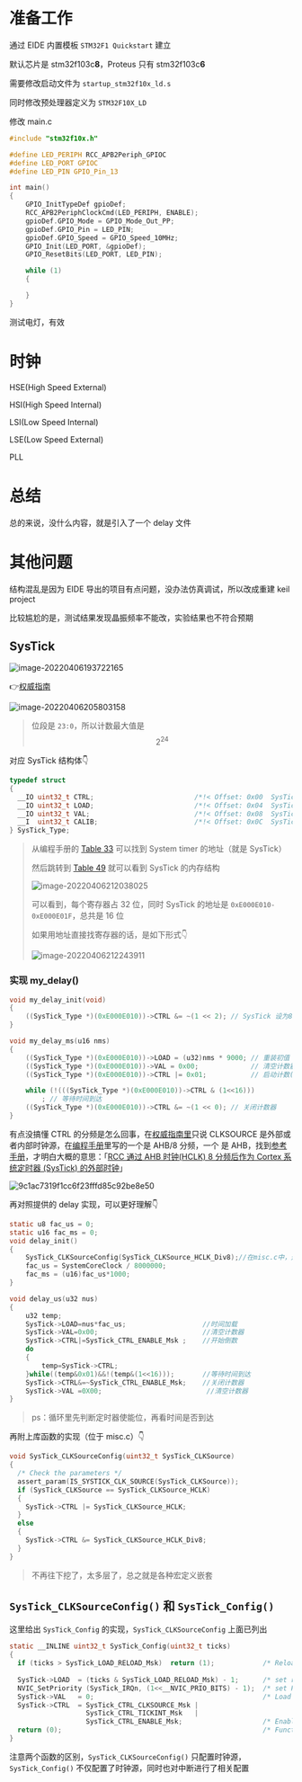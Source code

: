 # 准备工作

通过 EIDE 内置模板 `STM32F1 Quickstart` 建立

默认芯片是 stm32f103c**8**，Proteus 只有 stm32f103c**6**

需要修改启动文件为 `startup_stm32f10x_ld.s`

同时修改预处理器定义为 `STM32F10X_LD`

修改 main.c

```c
#include "stm32f10x.h"

#define LED_PERIPH RCC_APB2Periph_GPIOC
#define LED_PORT GPIOC
#define LED_PIN GPIO_Pin_13

int main()
{
    GPIO_InitTypeDef gpioDef;
    RCC_APB2PeriphClockCmd(LED_PERIPH, ENABLE);
    gpioDef.GPIO_Mode = GPIO_Mode_Out_PP;
    gpioDef.GPIO_Pin = LED_PIN;
    gpioDef.GPIO_Speed = GPIO_Speed_10MHz;
    GPIO_Init(LED_PORT, &gpioDef);
    GPIO_ResetBits(LED_PORT, LED_PIN);

    while (1)
    {

    }
}
```

测试电灯，有效

# 时钟

HSE(High Speed External)

HSI(High Speed Internal)

LSI(Low Speed Internal)

LSE(Low Speed External)

PLL

# 总结

总的来说，没什么内容，就是引入了一个 delay 文件

# 其他问题

结构混乱是因为 EIDE 导出的项目有点问题，没办法仿真调试，所以改成重建 keil project

比较尴尬的是，测试结果发现晶振频率不能改，实验结果也不符合预期

## SysTick

![image-20220406193722165](img/image-20220406193722165.png)

👉[权威指南](bookxnotepro://opennote/?nb={01a25f6c-fe16-454c-8f38-591392487e16}&book=da99ea474b8a9ac1f85ec2d26dd693a1&page=137&x=174&y=259&id=34)

![image-20220406205803158](img/image-20220406205803158.png)

> 位段是 `23:0`，所以计数最大值是 $$2^{24}$$

对应 SysTick 结构体👇

```C
typedef struct
{
  __IO uint32_t CTRL;                         /*!< Offset: 0x00  SysTick Control and Status Register */
  __IO uint32_t LOAD;                         /*!< Offset: 0x04  SysTick Reload Value Register       */
  __IO uint32_t VAL;                          /*!< Offset: 0x08  SysTick Current Value Register      */
  __I  uint32_t CALIB;                        /*!< Offset: 0x0C  SysTick Calibration Register        */
} SysTick_Type;
```

> 从编程手册的 [Table 33](bookxnotepro://opennote/?nb={01a25f6c-fe16-454c-8f38-591392487e16}&book=060af922add9793b5c77ec3819c0d3d3&page=104&x=325&y=183&id=35) 可以找到 System timer 的地址（就是 SysTick）
>
> 然后跳转到 [Table 49](bookxnotepro://opennote/?nb={01a25f6c-fe16-454c-8f38-591392487e16}&book=060af922add9793b5c77ec3819c0d3d3&page=153&x=203&y=389&id=36) 就可以看到 SysTick 的内存结构
>
> ![image-20220406212038025](img/image-20220406212038025.png)
>
> 可以看到，每个寄存器占 32 位，同时 SysTick 的地址是 `0xE000E010-0xE000E01F`，总共是 16 位
>
> 如果用地址直接找寄存器的话，是如下形式👇
>
> ![image-20220406212243911](img/image-20220406212243911.png)

### 实现 my_delay()

```c
void my_delay_init(void)
{
    ((SysTick_Type *)(0xE000E010))->CTRL &= ~(1 << 2); // SysTick 设为8分频
}

void my_delay_ms(u16 nms)
{
    ((SysTick_Type *)(0xE000E010))->LOAD = (u32)nms * 9000; // 重装初值
    ((SysTick_Type *)(0xE000E010))->VAL = 0x00;             // 清空计数器
    ((SysTick_Type *)(0xE000E010))->CTRL |= 0x01;           // 启动计数(SysTick使能)

    while (!(((SysTick_Type *)(0xE000E010))->CTRL & (1<<16)))
        ; // 等待时间到达
    ((SysTick_Type *)(0xE000E010))->CTRL &= ~(1 << 0); // 关闭计数器
}
```

有点没搞懂 CTRL 的分频是怎么回事，在[权威指南里](bookxnotepro://opennote/?nb={01a25f6c-fe16-454c-8f38-591392487e16}&book=da99ea474b8a9ac1f85ec2d26dd693a1&page=137&x=133&y=349&id=39)只说 CLKSOURCE 是外部或者内部时钟源，在[编程手册](bookxnotepro://opennote/?nb={01a25f6c-fe16-454c-8f38-591392487e16}&book=060af922add9793b5c77ec3819c0d3d3&page=150&x=218&y=389&id=38)里写的一个是 AHB/8 分频，一个 是 AHB，找到[参考手册](bookxnotepro://opennote/?nb={01a25f6c-fe16-454c-8f38-591392487e16}&book=96b8b5eee15efdadc4e523147a804910&page=125&x=376&y=405&id=41)，才明白大概的意思：「[RCC 通过 AHB 时钟(HCLK) 8 分频后作为 Cortex 系统定时器 (SysTick) 的外部时钟](bookxnotepro://opennote/?nb={01a25f6c-fe16-454c-8f38-591392487e16}&book=47f07b86a273b11dbbc9034f7a90f448&page=80&x=279&y=195&id=42)」

![9c1ac7319f1cc6f23fffd85c92be8e50](img/9c1ac7319f1cc6f23fffd85c92be8e50.png)

再对照提供的 delay 实现，可以更好理解👇

```c
static u8 fac_us = 0;
static u16 fac_ms = 0;
void delay_init()
{
	SysTick_CLKSourceConfig(SysTick_CLKSource_HCLK_Div8);//在misc.c中，选择外部时钟源 HCLK/8
	fac_us = SystemCoreClock / 8000000;
	fac_ms = (u16)fac_us*1000;
}

void delay_us(u32 nus)
{		
	u32 temp;	    	 
	SysTick->LOAD=nus*fac_us; 					//时间加载	  		 
	SysTick->VAL=0x00;        					//清空计数器
	SysTick->CTRL|=SysTick_CTRL_ENABLE_Msk ;	//开始倒数	  
	do
	{
		temp=SysTick->CTRL;
	}while((temp&0x01)&&!(temp&(1<<16)));		//等待时间到达   
	SysTick->CTRL&=~SysTick_CTRL_ENABLE_Msk;	//关闭计数器
	SysTick->VAL =0X00;      					 //清空计数器	 
}
```

> ps：循环里先判断定时器使能位，再看时间是否到达

再附上库函数的实现（位于 misc.c）👇

```c
void SysTick_CLKSourceConfig(uint32_t SysTick_CLKSource)
{
  /* Check the parameters */
  assert_param(IS_SYSTICK_CLK_SOURCE(SysTick_CLKSource));
  if (SysTick_CLKSource == SysTick_CLKSource_HCLK)
  {
    SysTick->CTRL |= SysTick_CLKSource_HCLK;
  }
  else
  {
    SysTick->CTRL &= SysTick_CLKSource_HCLK_Div8;
  }
}
```

> 不再往下挖了，太多层了，总之就是各种宏定义嵌套

## `SysTick_CLKSourceConfig()` 和 `SysTick_Config()`

这里给出 `SysTick_Config` 的实现，`SysTick_CLKSourceConfig` 上面已列出

```c
static __INLINE uint32_t SysTick_Config(uint32_t ticks)
{ 
  if (ticks > SysTick_LOAD_RELOAD_Msk)  return (1);            /* Reload value impossible */
                                                               
  SysTick->LOAD  = (ticks & SysTick_LOAD_RELOAD_Msk) - 1;      /* set reload register */
  NVIC_SetPriority (SysTick_IRQn, (1<<__NVIC_PRIO_BITS) - 1);  /* set Priority for Cortex-M0 System Interrupts */
  SysTick->VAL   = 0;                                          /* Load the SysTick Counter Value */
  SysTick->CTRL  = SysTick_CTRL_CLKSOURCE_Msk | 
                   SysTick_CTRL_TICKINT_Msk   | 
                   SysTick_CTRL_ENABLE_Msk;                    /* Enable SysTick IRQ and SysTick Timer */
  return (0);                                                  /* Function successful */
}
```

注意两个函数的区别，`SysTick_CLKSourceConfig()` 只配置时钟源，`SysTick_Config()` 不仅配置了时钟源，同时也对中断进行了相关配置